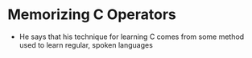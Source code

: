Memorizing C Operators
=======================
  - He says that his technique for learning C comes from some method used to
    learn regular, spoken languages
